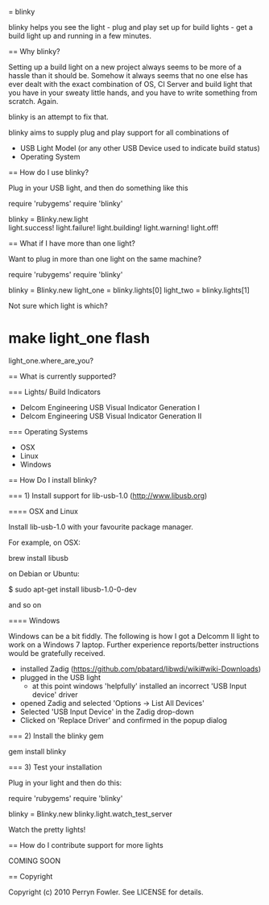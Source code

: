 = blinky

blinky helps you see the light - plug and play set up for build lights - get a build light up and running in a few minutes.

== Why blinky?

Setting up a build light on a new project always seems to be more of a hassle than it should be. Somehow it always seems that no one else has ever dealt with the exact combination of OS, CI Server and build light that you have in your sweaty little hands, and you have to write something from scratch. Again.

blinky is an attempt to fix that.

blinky aims to supply plug and play support for all combinations of
* USB Light Model (or any other USB Device used to indicate build status)
* Operating System

== How do I use blinky?

Plug in your USB light, and then do something like this
    
  require 'rubygems'
  require 'blinky'

  blinky = Blinky.new.light  
  light.success!
  light.failure!
  light.building!
  light.warning!
  light.off!

== What if I have more than one light? 

Want to plug in more than one light on the same machine? 

   require 'rubygems'
   require 'blinky'

   blinky = Blinky.new
   light_one = blinky.lights[0]
   light_two = blinky.lights[1]

Not sure which light is which?

   # make light_one flash
   light_one.where_are_you?

== What is currently supported?

=== Lights/ Build Indicators
* Delcom Engineering USB Visual Indicator Generation I
* Delcom Engineering USB Visual Indicator Generation II
     
=== Operating Systems
* OSX
* Linux
* Windows 

== How Do I install blinky?

=== 1) Install support for lib-usb-1.0 (http://www.libusb.org)

==== OSX and Linux
    
Install lib-usb-1.0 with your favourite package manager.
    
For example, on OSX:
    
  brew install libusb
  
on Debian or Ubuntu:

  $ sudo apt-get install libusb-1.0-0-dev  

and so on
    
==== Windows
     
Windows can be a bit fiddly. The following is how I got a Delcomm II light to work on a Windows 7 laptop.
Further experience reports/better instructions would be gratefully received.

* installed Zadig (https://github.com/pbatard/libwdi/wiki#wiki-Downloads)
* plugged in the USB light
  * at this point windows 'helpfully' installed an incorrect 'USB Input device' driver
* opened Zadig and selected 'Options -> List All Devices'
* Selected 'USB Input Device' in the Zadig drop-down
* Clicked on 'Replace Driver' and confirmed in the popup dialog
              
=== 2) Install the blinky gem

  gem install blinky
            
=== 3) Test your installation

Plug in your light and then do this:

  require 'rubygems'
  require 'blinky'

  blinky = Blinky.new
  blinky.light.watch_test_server
      
Watch the pretty lights!
  
== How do I contribute support for more lights 

COMING SOON


== Copyright

Copyright (c) 2010 Perryn Fowler. See LICENSE for details.
